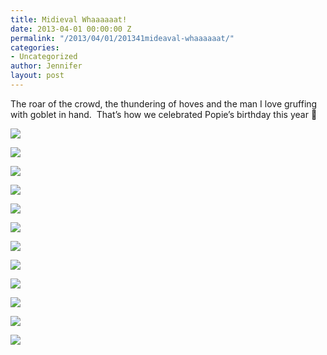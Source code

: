 ```yaml
---
title: Midieval Whaaaaaat!
date: 2013-04-01 00:00:00 Z
permalink: "/2013/04/01/201341mideaval-whaaaaaat/"
categories:
- Uncategorized
author: Jennifer
layout: post
---
```


The roar of the crowd, the&nbsp;thundering&nbsp;of hoves and the&nbsp;man I love gruffing with goblet in hand. &nbsp;That&#8217;s how we celebrated Popie&#8217;s birthday this year 🙂</p>

<div class="image-gallery-wrapper">
  <p>
    <img src="http://static1.squarespace.com/static/50db6bb3e4b015296cd43789/50dfa5b1e4b0dc6320e0b5ea/515dc389e4b0875140c7f518/1365099590123/2013-03-30+17.14.53.jpg.53.jpg?format=original" />
  </p>

  <p>
    <img src="http://static1.squarespace.com/static/50db6bb3e4b015296cd43789/50dfa5b1e4b0dc6320e0b5ea/5158c9e7e4b052be7736a6f7/1364818418112/2013-03-30+16.35.02.jpg.02.jpg?format=original" />
  </p>

  <p>
    <img src="http://static1.squarespace.com/static/50db6bb3e4b015296cd43789/50dfa5b1e4b0dc6320e0b5ea/5158ca00e4b02f77ba7938e5/1364818565390/2013-03-30+16.35.07.jpg.07.jpg?format=original" />
  </p>

  <p>
    <img src="http://static1.squarespace.com/static/50db6bb3e4b015296cd43789/50dfa5b1e4b0dc6320e0b5ea/515dc360e4b03ae0a113dc32/1365099371325/2013-03-30+16.37.36.jpg.36.jpg?format=original" />
  </p>

  <p>
    <img src="http://static1.squarespace.com/static/50db6bb3e4b015296cd43789/50dfa5b1e4b0dc6320e0b5ea/515dc383e4b0daad6e7a80cb/1365099506678/2013-03-30+17.14.40.jpg.40.jpg?format=original" />
  </p>

  <p>
    <img src="http://static1.squarespace.com/static/50db6bb3e4b015296cd43789/50dfa5b1e4b0dc6320e0b5ea/515dc396e4b0875140c7f55f/1365099421354/2013-03-30+17.17.27.jpg.27.jpg?format=original" />
  </p>

  <p>
    <img src="http://static1.squarespace.com/static/50db6bb3e4b015296cd43789/50dfa5b1e4b0dc6320e0b5ea/515dc39be4b0daad6e7a8110/1365099715620/2013-03-30+17.17.57.jpg.57.jpg?format=original" />
  </p>

  <p>
    <img src="http://static1.squarespace.com/static/50db6bb3e4b015296cd43789/50dfa5b1e4b0dc6320e0b5ea/515dc3a6e4b02ae07855f2ba/1365099854837/2013-03-30+17.18.39.jpg.39.jpg?format=original" />
  </p>

  <p>
    <img src="http://static1.squarespace.com/static/50db6bb3e4b015296cd43789/50dfa5b1e4b0dc6320e0b5ea/515dc3ace4b0bca14d78dd25/1365099445063/2013-03-30+17.18.39.jpg.39.jpg?format=original" />
  </p>

  <p>
    <img src="http://static1.squarespace.com/static/50db6bb3e4b015296cd43789/50dfa5b1e4b0dc6320e0b5ea/515dc3bae4b054dae400dbf4/1365100006216/2013-03-30+17.20.16.jpg.16.jpg?format=original" />
  </p>

  <p>
    <img src="http://static1.squarespace.com/static/50db6bb3e4b015296cd43789/50dfa5b1e4b0dc6320e0b5ea/515dc3ade4b054dae400dbcb/1365099445364/2013-03-30+17.18.52.jpg.52.jpg?format=original" />
  </p>

  <p>
    <img src="http://static1.squarespace.com/static/50db6bb3e4b015296cd43789/50dfa5b1e4b0dc6320e0b5ea/51b52a3fe4b047630359e392/1370827330461/P3300147.JPG" />
  </p>
</div>
